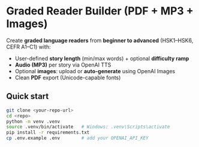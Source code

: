 # Graded Reader Builder (PDF + MP3 + Images)

Create **graded language readers** from **beginner to advanced** (HSK1–HSK6, CEFR A1–C1) with:
- User-defined **story length** (min/max words) + optional **difficulty ramp**
- **Audio (MP3)** per story via OpenAI TTS
- Optional **images**: upload or **auto-generate** using OpenAI Images
- Clean **PDF** export (Unicode-capable fonts)

## Quick start
```bash
git clone <your-repo-url>
cd <repo>
python -m venv .venv
source .venv/bin/activate   # Windows: .venv\Scripts\activate
pip install -r requirements.txt
cp .env.example .env        # add your OPENAI_API_KEY
